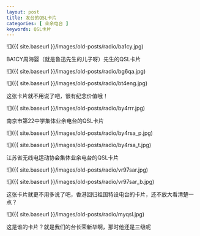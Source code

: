 ```yaml
---
layout: post
title: 友台的QSL卡片
categories: [ 业余电台 ]
keywords: QSL卡片
---
```


![]({{ site.baseurl }}/images/old-posts/radio/ba1cy.jpg)

BA1CY周海婴（就是鲁迅先生的儿子呀）先生的QSL卡片

![]({{ site.baseurl }}/images/old-posts/radio/bg6qa.jpg)

![]({{ site.baseurl }}/images/old-posts/radio/bt4eng.jpg)

这张卡片就不用说了吧，很有纪念价值哦！

![]({{ site.baseurl }}/images/old-posts/radio/by4rrr.jpg)

南京市第22中学集体业余电台的QSL卡片

![]({{ site.baseurl }}/images/old-posts/radio/by4rsa_p.jpg)

![]({{ site.baseurl }}/images/old-posts/radio/by4rsa_t.jpg)

江苏省无线电运动协会集体业余电台的QSL卡片

![]({{ site.baseurl }}/images/old-posts/radio/vr97sar.jpg)

![]({{ site.baseurl }}/images/old-posts/radio/vr97sar_b.jpg)

这张卡片就更不用多说了吧，香港回归祖国特设电台的卡片，还不放大看清楚一点？

![]({{ site.baseurl }}/images/old-posts/radio/myqsl.jpg)

这是谁的卡片？就是我们的台长荣新华啊，那时他还是三级呢
